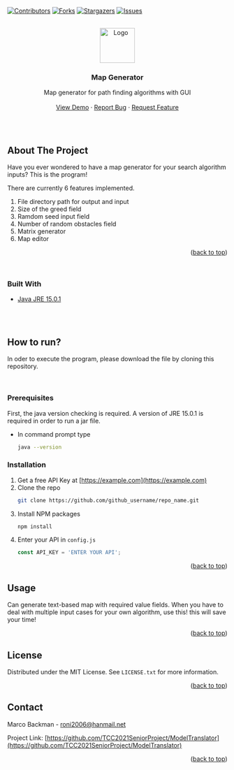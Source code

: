 <div id="top"></div>




<!-- PROJECT SHIELDS -->
<!--
*** I'm using markdown "reference style" links for readability.
*** Reference links are enclosed in brackets [ ] instead of parentheses ( ).
*** See the bottom of this document for the declaration of the reference variables
*** for contributors-url, forks-url, etc. This is an optional, concise syntax you may use.
*** https://www.markdownguide.org/basic-syntax/#reference-style-links
-->
[![Contributors][contributors-shield]][contributors-url]
[![Forks][forks-shield]][forks-url]
[![Stargazers][stars-shield]][stars-url]
[![Issues][issues-shield]][issues-url]



<!-- PROJECT LOGO -->
<br />
<div align="center">
  <a href="https://github.com/github_username/repo_name">
    <img src="images/logo.png" alt="Logo" width="80" height="80">
  </a>


</br>

<h3 align="center">Map Generator</h3>

  <p align="center">
    Map generator for path finding algorithms with GUI
    <br />
    <br />
    <a href="https://github.com/TCC2021SeniorProject/ModelTranslator">View Demo</a>
    ·
    <a href="https://github.com/TCC2021SeniorProject/ModelTranslator/issues">Report Bug</a>
    ·
    <a href="https://github.com/TCC2021SeniorProject/ModelTranslator/issues">Request Feature</a>
  </p>
</div>

</br>
</br>

<!-- ABOUT THE PROJECT -->
## About The Project

Have you ever wondered to have a map generator for your search algorithm inputs? This is the program!

There are currently 6 features implemented.

1. File directory path for output and input
2. Size of the greed field
3. Ramdom seed input field
4. Number of random obstacles field
5. Matrix generator
6. Map editor


<p align="right">(<a href="#top">back to top</a>)</p>
</br>

### Built With

* [Java JRE 15.0.1](https://www.java.com/en/)

</br>
</br>

<!-- GETTING STARTED -->
## How to run?

In oder to execute the program, please download the file by cloning this repository.

</br>

### Prerequisites

First, the java version checking is required.
A version of JRE 15.0.1 is required in order to run a jar file.
* In command prompt type
  ```sh
  java --version
  ```

### Installation

1. Get a free API Key at [https://example.com](https://example.com)
2. Clone the repo
   ```sh
   git clone https://github.com/github_username/repo_name.git
   ```
3. Install NPM packages
   ```sh
   npm install
   ```
4. Enter your API in `config.js`
   ```js
   const API_KEY = 'ENTER YOUR API';
   ```

<p align="right">(<a href="#top">back to top</a>)</p>



<!-- USAGE EXAMPLES -->
## Usage

Can generate text-based map with required value fields. When you have to deal with multiple input cases for your own algorithm, use this! this will save your time!

<p align="right">(<a href="#top">back to top</a>)</p>


<!-- LICENSE -->
## License

Distributed under the MIT License. See `LICENSE.txt` for more information.

<p align="right">(<a href="#top">back to top</a>)</p>



<!-- CONTACT -->
## Contact

Marco Backman - roni2006@hanmail.net

Project Link: [https://github.com/TCC2021SeniorProject/ModelTranslator](https://github.com/TCC2021SeniorProject/ModelTranslator)

<p align="right">(<a href="#top">back to top</a>)</p>


<!-- MARKDOWN LINKS & IMAGES -->
<!-- https://www.markdownguide.org/basic-syntax/#reference-style-links -->
[contributors-shield]: https://img.shields.io/github/contributors/TCC2021SeniorProject/ModelTranslator.svg?style=for-the-badge
[contributors-url]: https://github.com/TCC2021SeniorProject/ModelTranslator/graphs/contributors
[forks-shield]: https://img.shields.io/github/forks/TCC2021SeniorProject/ModelTranslator.svg?style=for-the-badge
[forks-url]: https://github.com/TCC2021SeniorProject/ModelTranslator/network/members
[stars-shield]: https://img.shields.io/github/stars/TCC2021SeniorProject/ModelTranslator.svg?style=for-the-badge
[stars-url]: https://github.com/TCC2021SeniorProject/ModelTranslator/stargazers
[issues-shield]: https://img.shields.io/github/issues/TCC2021SeniorProject/ModelTranslator.svg?style=for-the-badge
[issues-url]: https://github.com/TCC2021SeniorProject/ModelTranslator/issues